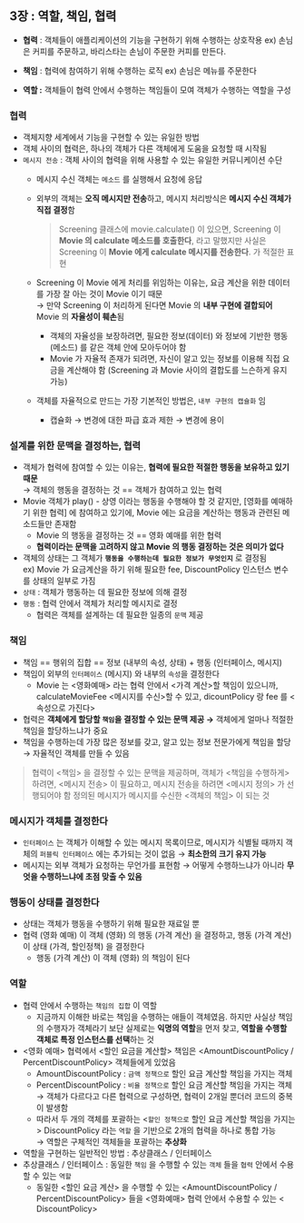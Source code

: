 ## 3장 : 역할, 책임, 협력

- **협력** : 객체들이 애플리케이션의 기능을 구현하기 위해 수행하는 상호작용
    ex) 손님은 커피를 주문하고, 바리스타는 손님이 주문한 커피를 만든다.
    
- **책임** : 협력에 참여하기 위해 수행하는 로직
    ex) 손님은 메뉴를 주문한다 
    
- **역할 :** 객체들이 협력 안에서 수행하는 책임들이 모여 객체가 수행하는 역할을 구성

### 협력

- 객체지향 세계에서 기능을 구현할 수 있는 유일한 방법
- 객체 사이의 협력은, 하나의 객체가 다른 객체에게 도움을 요청할 때 시작됨
- `메시지 전송` : 객체 사이의 협력을 위해 사용할 수 있는 유일한 커뮤니케이션 수단
    - 메시지 수신 객체는 `메소드` 를 실행해서 요청에 응답
    - 외부의 객체는 **오직 메시지만 전송**하고, 메시지 처리방식은 **메시지 수신 객체가 직접 결정**함
        
        > Screening 클래스에 movie.calculate() 이 있으면, Screening 이 **Movie 의 calculate 메소드를 호출한다**, 라고 말했지만
        사실은 Screening 이 **Movie 에게 calculate 메시지를 전송한다**. 가 적절한 표현
        > 
    - Screening 이 Movie 에게 처리를 위임하는 이유는, 요금 계산을 위한 데이터를 가장 잘 아는 것이 Movie 이기 때문<br>
    → 만약 Screening 이 처리하게 된다면 Movie 의 **내부 구현에 결합되어** Movie 의 **자율성이 훼손**됨
        - 객체의 자율성을 보장하려면, 필요한 정보(데이터) 와 정보에 기반한 행동(메소드) 를 같은 객체 안에 모아두어야 함
        - Movie 가 자율적 존재가 되려면, 자신이 알고 있는 정보를 이용해 직접 요금을 계산해야 함 
        (Screening 과 Movie 사이의 결합도를 느슨하게 유지 가능)
    - 객체를 자율적으로 만드는 가장 기본적인 방법은, `내부 구현의 캡슐화` 임
        - 캡슐화 → 변경에 대한 파급 효과 제한 → 변경에 용이

### 설계를 위한 문맥을 결정하는, 협력

- 객체가 협력에 참여할 수 있는 이유는, **협력에 필요한 적절한 행동을 보유하고 있기 때문**<br>
    → 객체의 행동을 결정하는 것 == 객체가 참여하고 있는 협력
- Movie 객체가 play() - 상영 이라는 행동을 수행해야 할 것 같지만, [영화를 예매하기 위한 협력] 에 참여하고 있기에, Movie 에는 요금을 계산하는 행동과 관련된 메소드들만 존재함
    - Movie 의 행동을 결정하는 것 == 영화 예매를 위한 협력
    - **협력이라는 문맥을 고려하지 않고 Movie 의 행동 결정하는 것은 의미가 없다**
- 객체의 상태는 그 객체가 **`행동을 수행하는데 필요한 정보가 무엇인지`** 로 결정됨<br>
    ex) Movie 가 요금계산을 하기 위해 필요한 fee, DiscountPolicy 인스턴스 변수를 상태의 일부로 가짐
- `상태` : 객체가 행동하는 데 필요한 정보에 의해 결정
- `행동` : 협력 안에서 객체가 처리할 메시지로 결정
    - 협력은 객체를 설계하는 데 필요한 일종의 `문맥` 제공

### 책임

- 책임 == 행위의 집합 == 정보 (내부의 속성, 상태) + 행동 (인터페이스, 메시지)
- 책임이 외부의 `인터페이스` (메시지) 와 내부의 `속성`을 결정한다
    - Movie 는 <영화예매> 라는 협력 안에서 <가격 계산>할 책임이 있으니까, calculateMovieFee <메시지를 수신>할 수 있고, dicountPolicy 랑 fee 를 <속성으로 가진다>
- 협력은 **객체에게 할당할 `책임`을 결정할 수 있는 문맥 제공 →** 객체에게 얼마나 적절한 책임을 할당하느냐가 중요
- 책임을 수행하는데 가장 많은 정보를 갖고, 알고 있는 정보 전문가에게 책임을 할당 → 자율적인 객체를 만들 수 있음

> 협력이 <책임> 을 결정할 수 있는 문맥을 제공하며, 객체가 <책임을 수행하게> 하려면, <메시지 전송> 이 필요하고, 메시지 전송을 하려면 <메시지 정의> 가 선행되어야 함
> 정의된 메시지가 메시지를 수신한 <객체의 책임> 이 되는 것
> 

### 메시지가 객체를 결정한다

- `인터페이스` 는 객체가 이해할 수 있는 메시지 목록이므로, 메시지가 식별될 때까지 객체의 `퍼블릭 인터페이스` 에는 추가되는 것이 없음 → **최소한의 크기 유지 가능**
- 메시지는 외부 객체가 요청하는 무언가를 표현함 → 어떻게 수행하느냐가 아니라 **무엇을 수행하느냐에 초점 맞출 수 있음**

### 행동이 상태를 결정한다

- 상태는 객체가 행동을 수행하기 위해 필요한 재료일 뿐
- 협력 (영화 예매) 이 객체 (영화) 의 행동 (가격 계산) 을 결정하고, 행동 (가격 계산) 이 상태 (가격, 할인정책) 을 결정한다
    - 행동 (가격 계산) 이 객체 (영화) 의 책임이 된다

### 역할

- 협력 안에서 수행하는 `책임의 집합` 이 역할
    - 지금까지 이해한 바로는 책임을 수행하는 애들이 객체였음.
    하지만 사실상 책임의 수행자가 객체라기 보단 실제로는 **익명의 역할**을 먼저 찾고, **역할을 수행할 객체로 특정 인스턴스를 선택**하는 것
- <영화 예매> 협력에서 <할인 요금을 계산할> 책임은 <AmountDiscountPolicy / PercentDiscountPolicy> 객체들에게 있었음
    - AmountDiscountPolicy : `금액 정책으로` 할인 요금 계산할 책임을 가지는 객체
    - PercentDiscountPolicy : `비율 정책으로` 할인 요금 계산할 책임을 가지는 객체<br>
    → 객체가 다르다고 다른 협력으로 구성하면, 협력이 2개일 뿐더러 코드의 중복이 발생함
    - 따라서 두 개의 객체를 포괄하는 <`할인 정책으로` 할인 요금 계산할 책임을 가지는> DiscountPolicy 라는 `역할` 을 기반으로 2개의 협력을 하나로 통합 가능<br>
        → 역할은 구체적인 객체들을 포괄하는 **추상화**<br>
- 역할을 구현하는 일반적인 방법 : 추상클래스 / 인터페이스
- 추상클래스 / 인터페이스 : 동일한 `책임` 을 수행할 수 있는 `객체` 들을 `협력` 안에서 수용할 수 있는 `역할`
    - 동일한 <할인 요금 계산> 을 수행할 수 있는 <AmountDiscountPolicy / PercentDiscountPolicy> 들을 <영화예매> 협력 안에서 수용할 수 있는 < DiscountPolicy>
